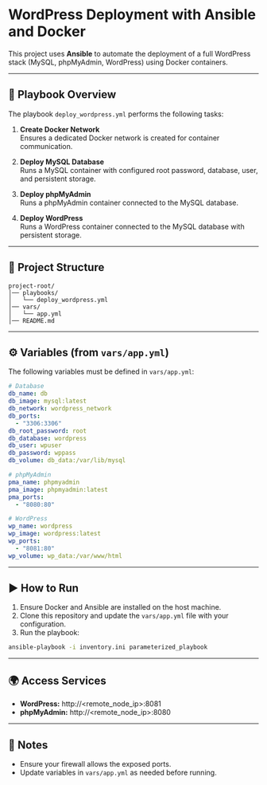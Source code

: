 # WordPress Deployment with Ansible and Docker

This project uses **Ansible** to automate the deployment of a full WordPress stack (MySQL, phpMyAdmin, WordPress) using Docker containers.

---

## 📌 Playbook Overview

The playbook `deploy_wordpress.yml` performs the following tasks:

1. **Create Docker Network**  
   Ensures a dedicated Docker network is created for container communication.

2. **Deploy MySQL Database**  
   Runs a MySQL container with configured root password, database, user, and persistent storage.

3. **Deploy phpMyAdmin**  
   Runs a phpMyAdmin container connected to the MySQL database.

4. **Deploy WordPress**  
   Runs a WordPress container connected to the MySQL database with persistent storage.

---

## 📂 Project Structure

```
project-root/
│── playbooks/
│   └── deploy_wordpress.yml
│── vars/
│   └── app.yml
│── README.md
```

---

## ⚙️ Variables (from `vars/app.yml`)

The following variables must be defined in `vars/app.yml`:

```yaml
# Database
db_name: db
db_image: mysql:latest
db_network: wordpress_network
db_ports:
  - "3306:3306"
db_root_password: root
db_database: wordpress
db_user: wpuser
db_password: wppass
db_volume: db_data:/var/lib/mysql

# phpMyAdmin
pma_name: phpmyadmin
pma_image: phpmyadmin:latest
pma_ports:
  - "8080:80"

# WordPress
wp_name: wordpress
wp_image: wordpress:latest
wp_ports:
  - "8081:80"
wp_volume: wp_data:/var/www/html
```

---

## ▶️ How to Run

1. Ensure Docker and Ansible are installed on the host machine.
2. Clone this repository and update the `vars/app.yml` file with your configuration.
3. Run the playbook:

```bash
ansible-playbook -i inventory.ini parameterized_playbook
```

---

## 🌍 Access Services

- **WordPress:** http://<remote_node_ip>:8081  
- **phpMyAdmin:** http://<remote_node_ip>:8080  

---

## 📖 Notes

- Ensure your firewall allows the exposed ports.
- Update variables in `vars/app.yml` as needed before running.
